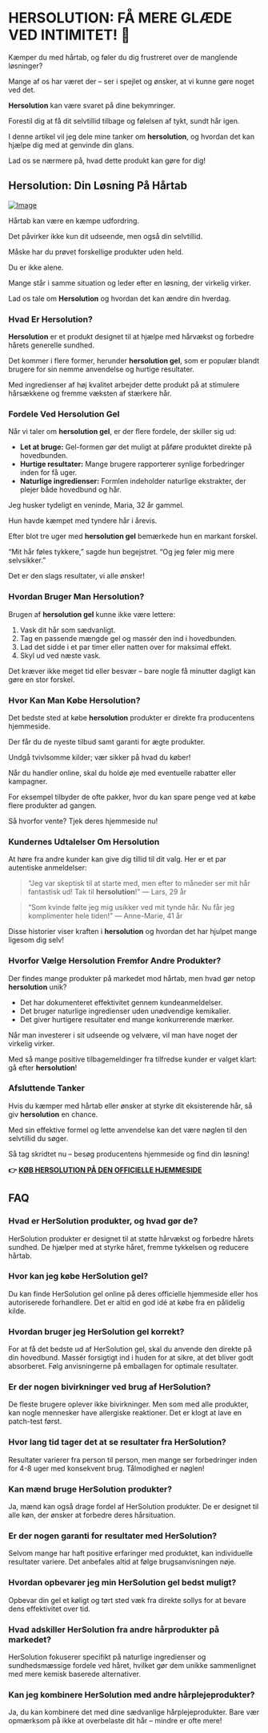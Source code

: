 # HERSOLUTION: FÅ MERE GLÆDE VED INTIMITET! 💖

Kæmper du med hårtab, og føler du dig frustreret over de manglende løsninger? 

Mange af os har været der – ser i spejlet og ønsker, at vi kunne gøre noget ved det. 

**Hersolution** kan være svaret på dine bekymringer. 

Forestil dig at få dit selvtillid tilbage og følelsen af tykt, sundt hår igen. 

I denne artikel vil jeg dele mine tanker om **hersolution**, og hvordan det kan hjælpe dig med at genvinde din glans. 

Lad os se nærmere på, hvad dette produkt kan gøre for dig!

## Hersolution: Din Løsning På Hårtab

[![Image](https://www2.sellhealth.com/231/hersol500x140_A.jpg)](https://gchaffi.com/Mw5cpXm2)

Hårtab kan være en kæmpe udfordring. 

Det påvirker ikke kun dit udseende, men også din selvtillid. 

Måske har du prøvet forskellige produkter uden held. 

Du er ikke alene.

Mange står i samme situation og leder efter en løsning, der virkelig virker.

Lad os tale om **Hersolution** og hvordan det kan ændre din hverdag.

### Hvad Er Hersolution?

**Hersolution** er et produkt designet til at hjælpe med hårvækst og forbedre hårets generelle sundhed. 

Det kommer i flere former, herunder **hersolution gel**, som er populær blandt brugere for sin nemme anvendelse og hurtige resultater.

Med ingredienser af høj kvalitet arbejder dette produkt på at stimulere hårsækkene og fremme væksten af stærkere hår.

### Fordele Ved Hersolution Gel

Når vi taler om **hersolution gel**, er der flere fordele, der skiller sig ud:

- **Let at bruge:** Gel-formen gør det muligt at påføre produktet direkte på hovedbunden.
- **Hurtige resultater:** Mange brugere rapporterer synlige forbedringer inden for få uger.
- **Naturlige ingredienser:** Formlen indeholder naturlige ekstrakter, der plejer både hovedbund og hår.
  
Jeg husker tydeligt en veninde, Maria, 32 år gammel. 

Hun havde kæmpet med tyndere hår i årevis. 

Efter blot tre uger med **hersolution gel** bemærkede hun en markant forskel. 

“Mit hår føles tykkere,” sagde hun begejstret. “Og jeg føler mig mere selvsikker.”

Det er den slags resultater, vi alle ønsker!

### Hvordan Bruger Man Hersolution?

Brugen af **hersolution gel** kunne ikke være lettere:

1. Vask dit hår som sædvanligt.
2. Tag en passende mængde gel og massér den ind i hovedbunden.
3. Lad det sidde i et par timer eller natten over for maksimal effekt.
4. Skyl ud ved næste vask.

Det kræver ikke meget tid eller besvær – bare nogle få minutter dagligt kan gøre en stor forskel.

### Hvor Kan Man Købe Hersolution?

Det bedste sted at købe **hersolution** produkter er direkte fra producentens hjemmeside.

Der får du de nyeste tilbud samt garanti for ægte produkter.

Undgå tvivlsomme kilder; vær sikker på hvad du køber!

Når du handler online, skal du holde øje med eventuelle rabatter eller kampagner.

For eksempel tilbyder de ofte pakker, hvor du kan spare penge ved at købe flere produkter ad gangen.

Så hvorfor vente? Tjek deres hjemmeside nu!

### Kundernes Udtalelser Om Hersolution

At høre fra andre kunder kan give dig tillid til dit valg. Her er et par autentiske anmeldelser:

> “Jeg var skeptisk til at starte med, men efter to måneder ser mit hår fantastisk ud! Tak til **hersolution**!” 
> — Lars, 29 år

> “Som kvinde følte jeg mig usikker ved mit tynde hår. Nu får jeg komplimenter hele tiden!” 
> — Anne-Marie, 41 år

Disse historier viser kraften i **hersolution** og hvordan det har hjulpet mange ligesom dig selv!

### Hvorfor Vælge Hersolution Fremfor Andre Produkter?

Der findes mange produkter på markedet mod hårtab, men hvad gør netop **hersolution** unik?

- Det har dokumenteret effektivitet gennem kundeanmeldelser.
- Det bruger naturlige ingredienser uden unødvendige kemikalier.
- Det giver hurtigere resultater end mange konkurrerende mærker.

Når man investerer i sit udseende og velvære, vil man have noget der virkelig virker. 

Med så mange positive tilbagemeldinger fra tilfredse kunder er valget klart: gå efter **hersolution**!

### Afsluttende Tanker

Hvis du kæmper med hårtab eller ønsker at styrke dit eksisterende hår, så giv **hersolution** en chance.

Med sin effektive formel og lette anvendelse kan det være nøglen til den selvtillid du søger.

Så tag skridtet nu – besøg producentens hjemmeside og find din løsning!



**👉 [KØB HERSOLUTION PÅ DEN OFFICIELLE HJEMMESIDE](https://gchaffi.com/Mw5cpXm2)**

## FAQ

### Hvad er HerSolution produkter, og hvad gør de?
HerSolution produkter er designet til at støtte hårvækst og forbedre hårets sundhed. De hjælper med at styrke håret, fremme tykkelsen og reducere hårtab. 

### Hvor kan jeg købe HerSolution gel?
Du kan finde HerSolution gel online på deres officielle hjemmeside eller hos autoriserede forhandlere. Det er altid en god idé at købe fra en pålidelig kilde.

### Hvordan bruger jeg HerSolution gel korrekt?
For at få det bedste ud af HerSolution gel, skal du anvende den direkte på din hovedbund. Massér forsigtigt ind i huden for at sikre, at det bliver godt absorberet. Følg anvisningerne på emballagen for optimale resultater.

### Er der nogen bivirkninger ved brug af HerSolution?
De fleste brugere oplever ikke bivirkninger. Men som med alle produkter, kan nogle mennesker have allergiske reaktioner. Det er klogt at lave en patch-test først.

### Hvor lang tid tager det at se resultater fra HerSolution?
Resultater varierer fra person til person, men mange ser forbedringer inden for 4-8 uger med konsekvent brug. Tålmodighed er nøglen!

### Kan mænd bruge HerSolution produkter?
Ja, mænd kan også drage fordel af HerSolution produkter. De er designet til alle køn, der ønsker at forbedre deres hårsituation.

### Er der nogen garanti for resultater med HerSolution?
Selvom mange har haft positive erfaringer med produktet, kan individuelle resultater variere. Det anbefales altid at følge brugsanvisningen nøje.

### Hvordan opbevarer jeg min HerSolution gel bedst muligt?
Opbevar din gel et køligt og tørt sted væk fra direkte sollys for at bevare dens effektivitet over tid.

### Hvad adskiller HerSolution fra andre hårprodukter på markedet?
HerSolution fokuserer specifikt på naturlige ingredienser og sundhedsmæssige fordele ved håret, hvilket gør dem unikke sammenlignet med mere kemisk baserede alternativer.

### Kan jeg kombinere HerSolution med andre hårplejeprodukter?
Ja, du kan kombinere det med dine sædvanlige hårplejeprodukter. Bare vær opmærksom på ikke at overbelaste dit hår – mindre er ofte mere!